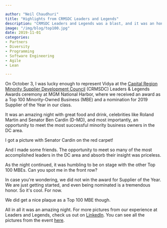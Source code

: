 ```yaml
---

author: "Neil Chaudhuri"
title: "Highlights from CRMSDC Leaders and Legends"
description: "CRMSDC Leaders and Legends was a blast, and it was an honor to receive a Top 100 MBE Award."
image: "/img/blog/top100.jpg"
date: 2019-11-01
categories: 
- Partners
- Diversity
- Programming
- Software Engineering
- Agile
- Lean

---
```


On October 3, I was lucky enough to represent Vidya at the [Capital Region Minority Supplier Development Council](http://www.crmsdc.org/)
(CRMSDC) Leaders & Legends Awards ceremony at MGM National Harbor, where we received an award as a Top 100 Minority-Owned 
Business (MBE) and a nomination for 2019 Supplier of the Year in our class.  

<PostImage alt="CRMSDC Leaders and Legends Badge" src="/PostImage/blog/badge.jpg" width="180" height="320" />

It was an amazing night with great food and drink, celebrities like Roland Martin and Senator Ben Cardin (D-MD), and 
most importantly, an opportunity to meet the most successful minority business owners in the DC area.

I got a picture with Senator Cardin on the red carpet! 

<PostImage alt="Vidya President Neil Chaudhuri with Maryland Senator Ben Cardin at CRMSDC Leaders and Legends" src="/PostImage/blog/cardin.jpg" width="427" height="640" />

And I made some friends. The opportunity to meet so many of the most accomplished leaders in the DC area and absorb their 
insight was priceless.

<PostImage alt="Vidya President Neil Chaudhuri with other Top 100 MBE Award winners" src="/PostImage/blog/smiles.jpg" width="640" height="480" />

As the night continued, it was humbling to be on stage with the other Top 100 MBEs. Can you spot me in the front row?

<PostImage alt="Top 100 MBEs at CRMSDC Leaders and Legends" src="/PostImage/blog/top100.jpg" width="640" height="360" />

In case you're wondering, we did not win the award for Supplier of the Year. We are just getting started, and 
even being nominated is a tremendous honor. So it's cool. For now.

We did get a nice plaque as a Top 100 MBE though.

<PostImage alt="Top 100 MBE award for Vidya at CRMSDC Leaders and Legend" src="/PostImage/blog/award.jpg" width="576" height="1024" />

All in all it was an amazing night. For more pictures from our experience at Leaders and Legends, check us out on 
[LinkedIn](https://www.linkedin.com/feed/update/urn:li:activity:6597315604837920768). You can see all the pictures from the event 
[here](https://crmsdc.smugmug.com/38th-Annual-Leaders-Legends-Awards-Ceremony/i-mdtTmvk).